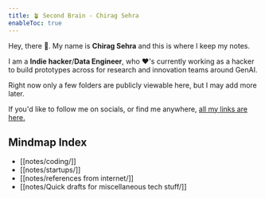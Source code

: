 ```yaml
---
title: 🪴 Second Brain - Chirag Sehra
enableToc: true
---
```


Hey, there 👋. My name is **Chirag Sehra** and this is where I keep my notes.

I am a **Indie hacker**/**Data Engineer**, who ♥'s currently working as a hacker to build prototypes across for research and innovation teams around GenAI.

Right now only a few folders are publicly viewable here, but I may add more later.

If you'd like to follow me on socials, or find me anywhere, [all my links are here.](https://chiragsehra.dev)

## Mindmap Index
- [[notes/coding/]]
- [[notes/startups/]]
- [[notes/references from internet/]]
- [[notes/Quick drafts for miscellaneous tech stuff/]]

